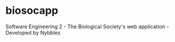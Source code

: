 # biosocapp
Software Engineering 2 - The Biological Society's web application - Developed by Nybbles 

